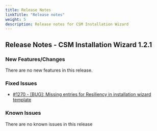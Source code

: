 ```yaml
---
title: Release Notes
linkTitle: "Release notes"
weight: 5
description: Release notes for CSM Installation Wizard
---
```


## Release Notes - CSM Installation Wizard 1.2.1







### New Features/Changes

There are no new features in this release.

### Fixed Issues

- [#1270 - [BUG]: Missing entries for Resiliency in installation wizard template](https://github.com/dell/csm/issues/1270)

### Known Issues

There are no known issues in this release



